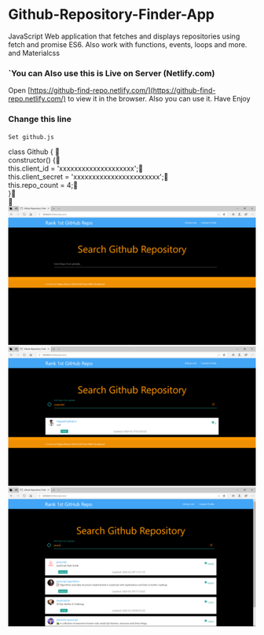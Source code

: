 # Github-Repository-Finder-App
JavaScript Web application that fetches and displays repositories using fetch and promise ES6. Also work with functions, events, loops and more. and Materialcss

### `You can Also use this is Live on Server (Netlify.com) <br />
Open [https://github-find-repo.netlify.com/](https://github-find-repo.netlify.com/) to view it in the browser.
Also you can use it. 
Have Enjoy

### Change this line
`Set github.js`

class Github {
</br>
  constructor() {</br>
    this.client_id = 'xxxxxxxxxxxxxxxxxxxx';</br>
    this.client_secret = 'xxxxxxxxxxxxxxxxxxxxxxx';</br>
    this.repo_count = 4;</br>
  }</br>
</br>
<img src="Screenshot (828).png">
<img src="Screenshot (829).png">
<img src="Screenshot (830).png">

